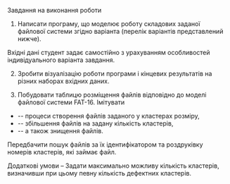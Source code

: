 Завдання на виконання роботи

1. Написати програму, що моделює роботу складових заданої файлової системи згідно варіанта (перелік варіантів представлений нижче).

Вхідні дані студент задає самостійно з урахуванням особливостей індивідуального варіанта завдання.

2. Зробити візуалізацію роботи програми і кінцевих результатів на різних наборах вхідних даних.

13. Побудовати таблицю розміщення файлів відповідно до моделі файлової системи FAT-16. Імітувати

- -- процеси створення файлів заданого у кластерах розміру,
- -- збільшення файлів на задану кількість кластерів,
- -- а також знищення файлів.

Передбачити пошук файлів за їх ідентифікатором та роздруківку номерів кластерів, які займає файл.

Додаткові умови – Задати максимально можливу кількість кластерів, визначивши при цьому певну кількість дефектних кластерів.
